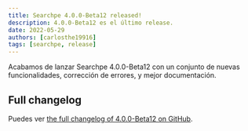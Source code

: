 ```yaml
---
title: Searchpe 4.0.0-Beta12 released!
description: 4.0.0-Beta12 es el último release.
date: 2022-05-29
authors: [carlosthe19916]
tags: [searchpe, release]
---
```


Acabamos de lanzar Searchpe 4.0.0-Beta12 con un conjunto de nuevas funcionalidades, corrección de errores, y mejor documentación.

## Full changelog

Puedes ver [the full changelog of 4.0.0-Beta12 on GitHub](https://github.com/project-openubl/searchpe/releases/tag/v4.0.0-Beta12).